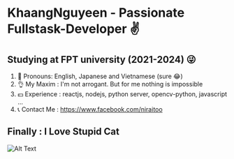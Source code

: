 

#       KhaangNguyeen - Passionate Fullstask-Developer ✌


## Studying at FPT university (2021-2024) 😜


1. 👀 Pronouns: English, Japanese and Vietnamese (sure 😂)
2. 👌 My Maxim : I'm not arrogant. But for me nothing is impossible
3. 💵 Experience : reactjs, nodejs, python server, opencv-python, javascript ...
4. 📞 Contact Me : https://www.facebook.com/niraitoo 



## Finally : I Love Stupid Cat

![Alt Text](https://media.giphy.com/media/vFKqnCdLPNOKc/giphy.gif)

